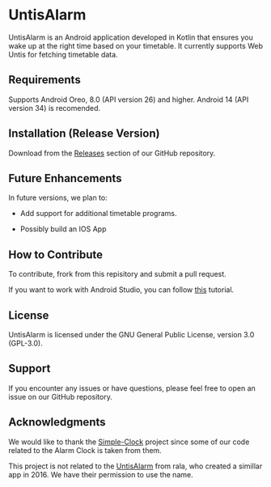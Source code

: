# UntisAlarm

UntisAlarm is an Android application developed in Kotlin that ensures you wake up at the right time based on your timetable. It currently supports Web Untis for fetching timetable data.

## Requirements

Supports Android Oreo, 8.0 (API version 26) and higher. Android 14 (API version 34) is recomended.

## Installation (Release Version)

Download from the [Releases](https://github.com/TheRedLion/UntisAlarm/releases) section of our GitHub repository.

## Future Enhancements

In future versions, we plan to:

- Add support for additional timetable programs.

- Possibly build an IOS App

## How to Contribute

To contribute, frork from this repisitory and submit a pull request.

If you want to work with Android Studio, you can follow [this](https://getstream.io/blog/use-github-android-studio/) tutorial.

## License

UntisAlarm is licensed under the GNU General Public License, version 3.0 (GPL-3.0).

## Support

If you encounter any issues or have questions, please feel free to open an issue on our GitHub repository.

## Acknowledgments

We would like to thank the [Simple-Clock](https://github.com/SimpleMobileTools/Simple-Clock) project since some of our code related to the Alarm Clock is taken from them.

This project is not related to the [UntisAlarm](https://www.rala.io/app/untisAlarm) from rala, who created a simillar app in 2016. We have their permission to use the name.
